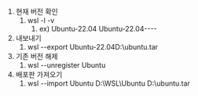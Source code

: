 1. 현재 버전 확인
	1. wsl -l -v
		1. ex) Ubuntu-22.04 Ubuntu-22.04----
2. 내보내기
	1. wsl --export Ubuntu-22.04D:\ubuntu.tar
3. 기존 버전 해제
	1. wsl --unregister Ubuntu
4. 배포판 가져오기
	1. wsl --import Ubuntu D:\WSL\Ubuntu D:\ubuntu.tar